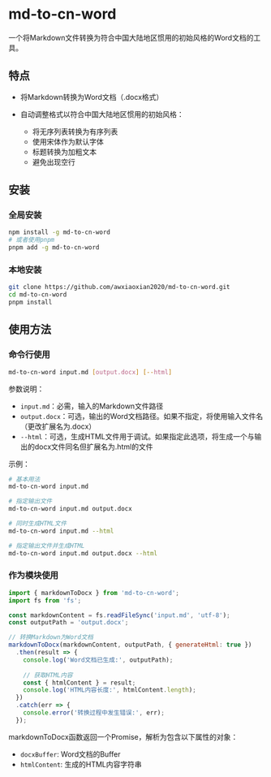 # md-to-cn-word

一个将Markdown文件转换为符合中国大陆地区惯用的初始风格的Word文档的工具。

## 特点

- 将Markdown转换为Word文档（.docx格式）
- 自动调整格式以符合中国大陆地区惯用的初始风格：  

  - 将无序列表转换为有序列表
  - 使用宋体作为默认字体
  - 标题转换为加粗文本
  - 避免出现空行

## 安装

### 全局安装

```bash
npm install -g md-to-cn-word
# 或者使用pnpm
pnpm add -g md-to-cn-word
```

### 本地安装

```bash
git clone https://github.com/awxiaoxian2020/md-to-cn-word.git
cd md-to-cn-word
pnpm install
```

## 使用方法

### 命令行使用

```bash
md-to-cn-word input.md [output.docx] [--html]
```

参数说明：
- `input.md`：必需，输入的Markdown文件路径
- `output.docx`：可选，输出的Word文档路径。如果不指定，将使用输入文件名（更改扩展名为.docx）
- `--html`：可选，生成HTML文件用于调试。如果指定此选项，将生成一个与输出的docx文件同名但扩展名为.html的文件

示例：
```bash
# 基本用法
md-to-cn-word input.md

# 指定输出文件
md-to-cn-word input.md output.docx

# 同时生成HTML文件
md-to-cn-word input.md --html

# 指定输出文件并生成HTML
md-to-cn-word input.md output.docx --html
```

### 作为模块使用

```javascript
import { markdownToDocx } from 'md-to-cn-word';
import fs from 'fs';

const markdownContent = fs.readFileSync('input.md', 'utf-8');
const outputPath = 'output.docx';

// 转换Markdown为Word文档
markdownToDocx(markdownContent, outputPath, { generateHtml: true })
  .then(result => {
    console.log('Word文档已生成:', outputPath);
    
    // 获取HTML内容
    const { htmlContent } = result;
    console.log('HTML内容长度:', htmlContent.length);   
  })
  .catch(err => {
    console.error('转换过程中发生错误:', err);
  });
```

markdownToDocx函数返回一个Promise，解析为包含以下属性的对象：
- `docxBuffer`: Word文档的Buffer
- `htmlContent`: 生成的HTML内容字符串

